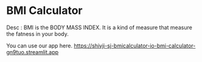 # BMI Calculator 

Desc : BMI is the BODY MASS INDEX. It is a kind of measure that measure the fatness in your body.

You can use our app here. https://shivji-sj-bmicalculator-io-bmi-calculator-gn9tuo.streamlit.app
